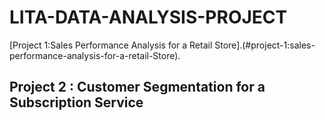# LITA-DATA-ANALYSIS-PROJECT
[Project 1:Sales Performance Analysis for a Retail Store].(#project-1:sales-performance-analysis-for-a-retail-Store).

## Project 2 : Customer Segmentation for a Subscription Service
